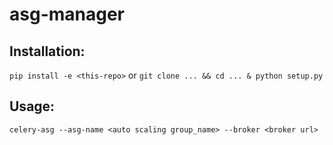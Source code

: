 asg-manager
===========


## Installation:

`pip install -e <this-repo>` or `git clone ... && cd ... & python setup.py`

## Usage:

`celery-asg --asg-name <auto scaling group_name> --broker <broker url>`
